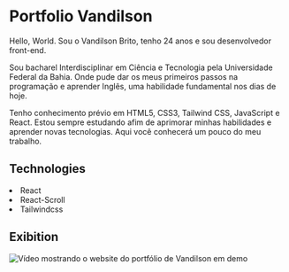 # Portfolio Vandilson

Hello, World. Sou o Vandilson Brito, tenho 24 anos e sou desenvolvedor front-end.

Sou bacharel Interdisciplinar em Ciência e Tecnologia pela Universidade Federal da Bahia. Onde pude dar os meus primeiros passos na programação e aprender Inglês, uma habilidade fundamental nos dias de hoje.

Tenho conhecimento prévio em HTML5, CSS3, Tailwind CSS, JavaScript e React. Estou sempre estudando afim de aprimorar minhas habilidades e aprender novas tecnologias. Aqui você conhecerá um pouco do meu trabalho.

<h2>Technologies</h2>

<li>React</li>
<li>React-Scroll</li>
<li>Tailwindcss</li>

<h2>Exibition</h2>

![Vídeo mostrando o website do portfólio de Vandilson em demo](https://github.com/vandilsonbrito/vandilson-portfolio-website/assets/108373095/adfd8d3c-70a5-4c72-bf0d-b74c3b2d53d9)

